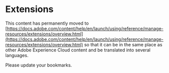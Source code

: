 # Extensions

This content has permanently moved to [https://docs.adobe.com/content/help/en/launch/using/reference/manage-resources/extensions/overview.html](https://docs.adobe.com/content/help/en/launch/using/reference/manage-resources/extensions/overview.html) so that it can be in the same place as other Adobe Experience Cloud content and be translated into several languages.

Please update your bookmarks.
